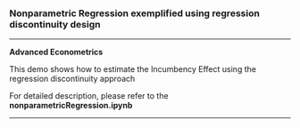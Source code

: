 ### Nonparametric Regression exemplified using regression discontinuity design 

---

**Advanced Econometrics**

This demo shows how to estimate the Incumbency Effect using the regression discontinuity approach 

For detailed description, please refer to the **nonparametricRegression.ipynb** 

---
